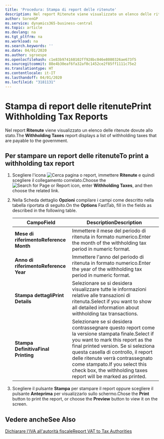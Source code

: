 ```yaml
---
title: 'Procedura: Stampa di report delle ritenute'
description: Nel report Ritenute viene visualizzato un elenco delle ritenute dovute allo stato.
author: SorenGP
ms.service: dynamics365-business-central
ms.topic: article
ms.devlang: na
ms.tgt_pltfrm: na
ms.workload: na
ms.search.keywords: ''
ms.date: 04/01/2020
ms.author: sgroespe
ms.openlocfilehash: c1e83b974160102ff928bc046e8080326ae673f5
ms.sourcegitcommit: 88e4b30eaf6fa32af0c1452ce2f85ff1111c75e2
ms.translationtype: HT
ms.contentlocale: it-IT
ms.lasthandoff: 04/01/2020
ms.locfileid: "3181131"
---
```

# <a name="print-withholding-tax-reports"></a><span data-ttu-id="3d0ec-103">Stampa di report delle ritenute</span><span class="sxs-lookup"><span data-stu-id="3d0ec-103">Print Withholding Tax Reports</span></span>
<span data-ttu-id="3d0ec-104">Nel report **Ritenute** viene visualizzato un elenco delle ritenute dovute allo stato.</span><span class="sxs-lookup"><span data-stu-id="3d0ec-104">The **Withholding Taxes** report displays a list of withholding taxes that are payable to the government.</span></span>  

## <a name="to-print-a-withholding-tax-report"></a><span data-ttu-id="3d0ec-105">Per stampare un report delle ritenute</span><span class="sxs-lookup"><span data-stu-id="3d0ec-105">To print a withholding tax report</span></span>  

1.  <span data-ttu-id="3d0ec-106">Scegliere l'icona ![Cerca pagina o report](../../media/ui-search/search_small.png "Icona Cerca pagina o report"), immettere **Ritenute** e quindi scegliere il collegamento correlato.</span><span class="sxs-lookup"><span data-stu-id="3d0ec-106">Choose the ![Search for Page or Report](../../media/ui-search/search_small.png "Search for Page or Report icon") icon, enter **Withholding Taxes**, and then choose the related link.</span></span>  
2.  <span data-ttu-id="3d0ec-107">Nella Scheda dettaglio **Opzioni** compilare i campi come descritto nella tabella riportata di seguito.</span><span class="sxs-lookup"><span data-stu-id="3d0ec-107">On the **Options** FastTab, fill in the fields as described in the following table.</span></span>  

    |<span data-ttu-id="3d0ec-108">Campo</span><span class="sxs-lookup"><span data-stu-id="3d0ec-108">Field</span></span>|<span data-ttu-id="3d0ec-109">Description</span><span class="sxs-lookup"><span data-stu-id="3d0ec-109">Description</span></span>|  
    |---------------------------------|---------------------------------------|  
    |<span data-ttu-id="3d0ec-110">**Mese di riferimento**</span><span class="sxs-lookup"><span data-stu-id="3d0ec-110">**Reference Month**</span></span>|<span data-ttu-id="3d0ec-111">Immettere il mese del periodo di ritenuta in formato numerico.</span><span class="sxs-lookup"><span data-stu-id="3d0ec-111">Enter the month of the withholding tax period in numeric format.</span></span>|  
    |<span data-ttu-id="3d0ec-112">**Anno di riferimento**</span><span class="sxs-lookup"><span data-stu-id="3d0ec-112">**Reference Year**</span></span>|<span data-ttu-id="3d0ec-113">Immettere l'anno del periodo di ritenuta in formato numerico.</span><span class="sxs-lookup"><span data-stu-id="3d0ec-113">Enter the year of the withholding tax period in numeric format.</span></span>|  
    |<span data-ttu-id="3d0ec-114">**Stampa dettagli**</span><span class="sxs-lookup"><span data-stu-id="3d0ec-114">**Print Details**</span></span>|<span data-ttu-id="3d0ec-115">Selezionare se si desidera visualizzare tutte le informazioni relative alle transazioni di ritenuta.</span><span class="sxs-lookup"><span data-stu-id="3d0ec-115">Select if you want to show all detailed information about withholding tax transactions.</span></span>|  
    |<span data-ttu-id="3d0ec-116">**Stampa Definitiva**</span><span class="sxs-lookup"><span data-stu-id="3d0ec-116">**Final Printing**</span></span>|<span data-ttu-id="3d0ec-117">Selezionare se si desidera contrassegnare questo report come la versione stampata finale.</span><span class="sxs-lookup"><span data-stu-id="3d0ec-117">Select if you want to mark this report as the final printed version.</span></span> <span data-ttu-id="3d0ec-118">Se si seleziona questa casella di controllo, il report delle ritenute verrà contrassegnato come stampato.</span><span class="sxs-lookup"><span data-stu-id="3d0ec-118">If you select this check box, the withholding taxes report will be marked as printed.</span></span>|  

3.  <span data-ttu-id="3d0ec-119">Scegliere il pulsante **Stampa** per stampare il report oppure scegliere il pulsante **Anteprima** per visualizzarlo sullo schermo.</span><span class="sxs-lookup"><span data-stu-id="3d0ec-119">Chose the **Print** button to print the report, or choose the **Preview** button to view it on the screen.</span></span>  

## <a name="see-also"></a><span data-ttu-id="3d0ec-120">Vedere anche</span><span class="sxs-lookup"><span data-stu-id="3d0ec-120">See Also</span></span>  
 [<span data-ttu-id="3d0ec-121">Dichiarare l'IVA all'autorità fiscale</span><span class="sxs-lookup"><span data-stu-id="3d0ec-121">Report VAT to Tax Authorities</span></span>](../../finance-how-report-vat.md)
